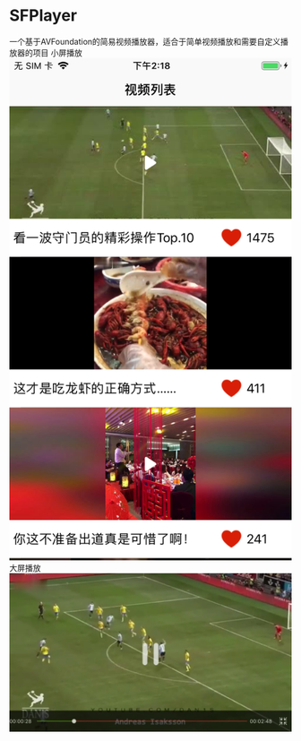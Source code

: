 # SFPlayer
一个基于AVFoundation的简易视频播放器，适合于简单视频播放和需要自定义播放器的项目
小屏播放
![小屏播放](B6E72FD36244D4CDB2604A39ADB7CA47.png)
大屏播放
![播放界面](IMG_3394(20200805-103059).JPEG)
